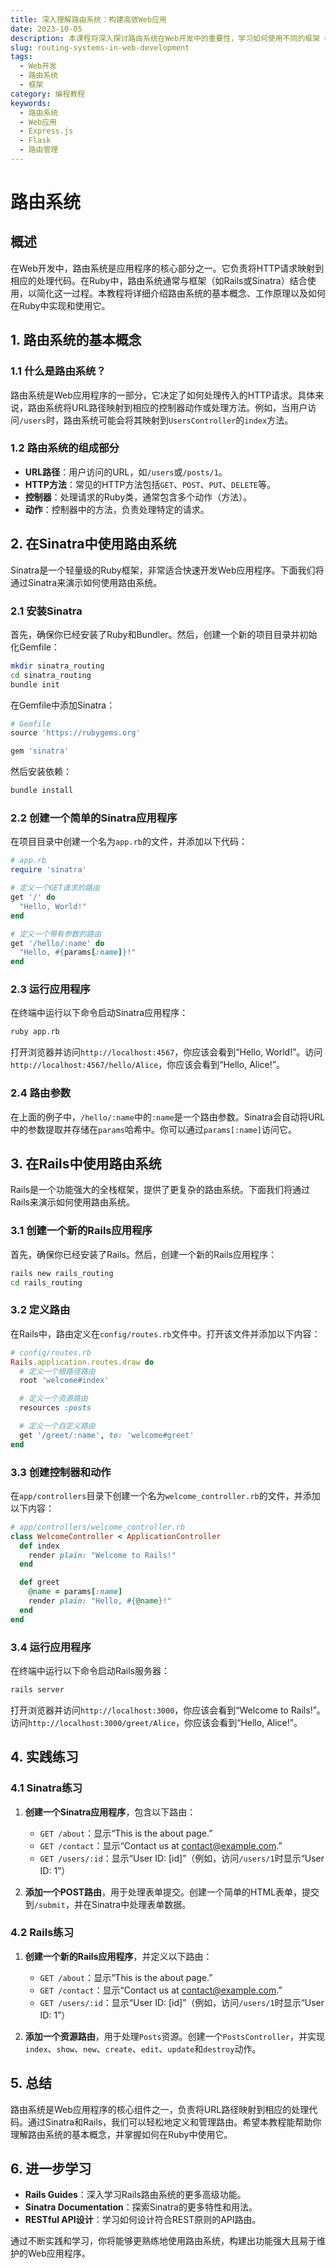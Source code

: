 ```yaml
---
title: 深入理解路由系统：构建高效Web应用
date: 2023-10-05
description: 本课程将深入探讨路由系统在Web开发中的重要性，学习如何使用不同的框架（如Express.js、Flask）来实现和管理路由，提升Web应用的性能和用户体验。
slug: routing-systems-in-web-development
tags:
  - Web开发
  - 路由系统
  - 框架
category: 编程教程
keywords:
  - 路由系统
  - Web应用
  - Express.js
  - Flask
  - 路由管理
---
```


# 路由系统

## 概述

在Web开发中，路由系统是应用程序的核心部分之一。它负责将HTTP请求映射到相应的处理代码。在Ruby中，路由系统通常与框架（如Rails或Sinatra）结合使用，以简化这一过程。本教程将详细介绍路由系统的基本概念、工作原理以及如何在Ruby中实现和使用它。

## 1. 路由系统的基本概念

### 1.1 什么是路由系统？

路由系统是Web应用程序的一部分，它决定了如何处理传入的HTTP请求。具体来说，路由系统将URL路径映射到相应的控制器动作或处理方法。例如，当用户访问`/users`时，路由系统可能会将其映射到`UsersController`的`index`方法。

### 1.2 路由系统的组成部分

- **URL路径**：用户访问的URL，如`/users`或`/posts/1`。
- **HTTP方法**：常见的HTTP方法包括`GET`、`POST`、`PUT`、`DELETE`等。
- **控制器**：处理请求的Ruby类，通常包含多个动作（方法）。
- **动作**：控制器中的方法，负责处理特定的请求。

## 2. 在Sinatra中使用路由系统

Sinatra是一个轻量级的Ruby框架，非常适合快速开发Web应用程序。下面我们将通过Sinatra来演示如何使用路由系统。

### 2.1 安装Sinatra

首先，确保你已经安装了Ruby和Bundler。然后，创建一个新的项目目录并初始化Gemfile：

```bash
mkdir sinatra_routing
cd sinatra_routing
bundle init
```

在Gemfile中添加Sinatra：

```ruby
# Gemfile
source 'https://rubygems.org'

gem 'sinatra'
```

然后安装依赖：

```bash
bundle install
```

### 2.2 创建一个简单的Sinatra应用程序

在项目目录中创建一个名为`app.rb`的文件，并添加以下代码：

```ruby
# app.rb
require 'sinatra'

# 定义一个GET请求的路由
get '/' do
  "Hello, World!"
end

# 定义一个带有参数的路由
get '/hello/:name' do
  "Hello, #{params[:name]}!"
end
```

### 2.3 运行应用程序

在终端中运行以下命令启动Sinatra应用程序：

```bash
ruby app.rb
```

打开浏览器并访问`http://localhost:4567`，你应该会看到“Hello, World!”。访问`http://localhost:4567/hello/Alice`，你应该会看到“Hello, Alice!”。

### 2.4 路由参数

在上面的例子中，`/hello/:name`中的`:name`是一个路由参数。Sinatra会自动将URL中的参数提取并存储在`params`哈希中。你可以通过`params[:name]`访问它。

## 3. 在Rails中使用路由系统

Rails是一个功能强大的全栈框架，提供了更复杂的路由系统。下面我们将通过Rails来演示如何使用路由系统。

### 3.1 创建一个新的Rails应用程序

首先，确保你已经安装了Rails。然后，创建一个新的Rails应用程序：

```bash
rails new rails_routing
cd rails_routing
```

### 3.2 定义路由

在Rails中，路由定义在`config/routes.rb`文件中。打开该文件并添加以下内容：

```ruby
# config/routes.rb
Rails.application.routes.draw do
  # 定义一个根路径路由
  root 'welcome#index'

  # 定义一个资源路由
  resources :posts

  # 定义一个自定义路由
  get '/greet/:name', to: 'welcome#greet'
end
```

### 3.3 创建控制器和动作

在`app/controllers`目录下创建一个名为`welcome_controller.rb`的文件，并添加以下内容：

```ruby
# app/controllers/welcome_controller.rb
class WelcomeController < ApplicationController
  def index
    render plain: "Welcome to Rails!"
  end

  def greet
    @name = params[:name]
    render plain: "Hello, #{@name}!"
  end
end
```

### 3.4 运行应用程序

在终端中运行以下命令启动Rails服务器：

```bash
rails server
```

打开浏览器并访问`http://localhost:3000`，你应该会看到“Welcome to Rails!”。访问`http://localhost:3000/greet/Alice`，你应该会看到“Hello, Alice!”。

## 4. 实践练习

### 4.1 Sinatra练习

1. **创建一个Sinatra应用程序**，包含以下路由：
   - `GET /about`：显示“This is the about page.”
   - `GET /contact`：显示“Contact us at contact@example.com.”
   - `GET /users/:id`：显示“User ID: [id]”（例如，访问`/users/1`时显示“User ID: 1”）

2. **添加一个POST路由**，用于处理表单提交。创建一个简单的HTML表单，提交到`/submit`，并在Sinatra中处理表单数据。

### 4.2 Rails练习

1. **创建一个新的Rails应用程序**，并定义以下路由：
   - `GET /about`：显示“This is the about page.”
   - `GET /contact`：显示“Contact us at contact@example.com.”
   - `GET /users/:id`：显示“User ID: [id]”（例如，访问`/users/1`时显示“User ID: 1”）

2. **添加一个资源路由**，用于处理`Posts`资源。创建一个`PostsController`，并实现`index`、`show`、`new`、`create`、`edit`、`update`和`destroy`动作。

## 5. 总结

路由系统是Web应用程序的核心组件之一，负责将URL路径映射到相应的处理代码。通过Sinatra和Rails，我们可以轻松地定义和管理路由。希望本教程能帮助你理解路由系统的基本概念，并掌握如何在Ruby中使用它。

## 6. 进一步学习

- **Rails Guides**：深入学习Rails路由系统的更多高级功能。
- **Sinatra Documentation**：探索Sinatra的更多特性和用法。
- **RESTful API设计**：学习如何设计符合REST原则的API路由。

通过不断实践和学习，你将能够更熟练地使用路由系统，构建出功能强大且易于维护的Web应用程序。